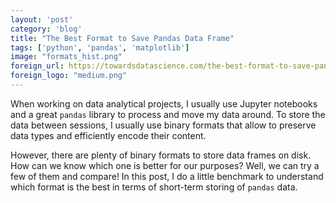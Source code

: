 ```yaml
---
layout: 'post'
category: 'blog'
title: "The Best Format to Save Pandas Data Frame"
tags: ['python', 'pandas', 'matplotlib']
image: "formats_hist.png"
foreign_url: https://towardsdatascience.com/the-best-format-to-save-pandas-data-414dca023e0d
foreign_logo: "medium.png"
---
```


When working on data analytical projects, I usually use Jupyter notebooks and
a great `pandas` library to process and move my data around. To store the data
between sessions, I usually use binary formats that allow to preserve data types
and efficiently encode their content.

However, there are plenty of binary formats to store data frames on disk.
How can we know which one is better for our purposes? Well, we can try a few of
them and compare! In this post, I do a little benchmark to understand which
format is the best in terms of short-term storing of `pandas` data.
<!--more-->
